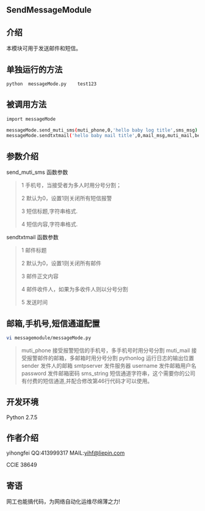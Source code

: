 SendMessageModule
---------------

介绍
---------------
本模块可用于发送邮件和短信。


单独运行的方法
--------------------
```bash
python  messageMode.py    test123
```


被调用方法
-----------------------------
```bash
import messageMode

messageMode.send_muti_sms(muti_phone,0,'hello baby log title',sms_msg)
messageMode.sendtxtmail('hello baby mail title',0,mail_msg,muti_mail,begintime)
```



参数介绍
--------------------
send_muti_sms 函数参数
> 1  手机号，当接受者为多人时用分号分割；</p>
> 2  默认为0，设置1则关闭所有短信报警</p>
> 3  短信标题,字符串格式.</p>
> 4  短信内容,字符串格式.</p>



sendtxtmail 函数参数
> 1  邮件标题</p>
> 2  默认为0，设置1则关闭所有邮件</p>
> 3  邮件正文内容</p>
> 4  邮件收件人，如果为多收件人则以分号分割</p>
> 5  发送时间</p>


邮箱,手机号,短信通道配置
----------------------------
```bash
vi messagemodule/messageMode.py 
```
>  muti_phone  接受报警短信的手机号，多手机号时用分号分割
>  muti_mail   接受报警邮件的邮箱，多邮箱时用分号分割
>  pythonlog   运行日志的输出位置
>  sender      发件人的邮箱
>  smtpserver  发件服务器
>  username    发件邮箱用户名
>  password    发件邮箱密码
>  sms_string  短信通道字符串，这个需要你的公司有付费的短信通道,并配合修改第46行代码才可以使用。




开发环境
--------
Python 2.7.5 


作者介绍
----------
yihongfei  QQ:413999317   MAIL:yihf@liepin.com </p>
CCIE 38649


寄语
------
网工也能搞代码，为网络自动化运维尽绵薄之力! </p>
